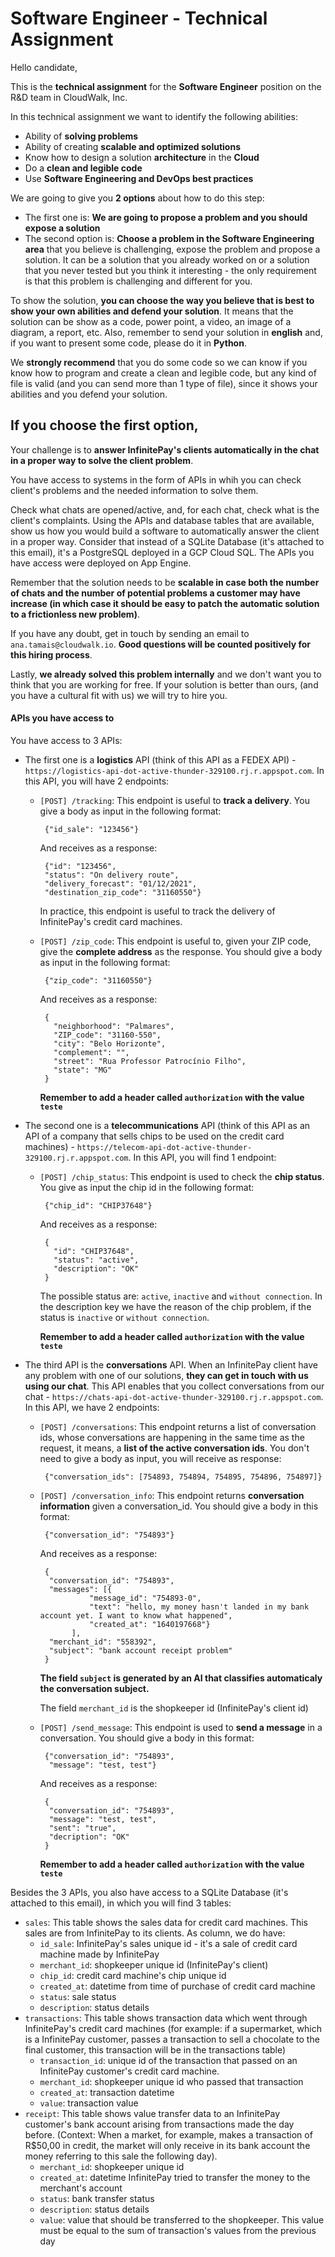 # Software Engineer - Technical Assignment

Hello candidate,

This is the **technical assignment** for the **Software Engineer** position on the R&D team in CloudWalk, Inc.

In this technical assignment we want to identify the following abilities:
- Ability of **solving problems**
- Ability of creating **scalable and optimized solutions**
- Know how to design a solution **architecture** in the **Cloud**
- Do a **clean and legible code**
- Use **Software Engineering and DevOps best practices**

We are going to give you **2 options** about how to do this step:
- The first one is: **We are going to propose a problem and you should expose a solution**
- The second option is: **Choose a problem in the Software Engineering area** that you believe is challenging, expose the problem and propose a solution. It can be a solution that you already worked on or a solution that you never tested but you think it interesting - the only requirement is that this problem is challenging and different for you.

To show the solution, **you can choose the way you believe that is best to show your own abilities and defend your solution**. It means that the solution can be show as a code, power point, a video, an image of a diagram, a report, etc. Also, remember to send your solution in **english** and, if you want to present some code, please do it in **Python**.

We **strongly recommend** that you do some code so we can know if you know how to program and create a clean and legible code, but any kind of file is valid (and you can send more than 1 type of file), since it shows your abilities and you defend your solution.

## If you choose the first option,

Your challenge is to **answer InfinitePay's clients automatically in the chat in a proper way to solve the client problem**.

You have access to systems in the form of APIs in whih you can check client's problems and the needed information to solve them.

Check what chats are opened/active, and, for each chat, check what is the client's complaints. Using the APIs and database tables that are available, show us how you would build a software to automatically answer the client in a proper way.
Consider that instead of a SQLite Database (it's attached to this email), it's a PostgreSQL deployed in a GCP Cloud SQL. The APIs you have access were deployed on App Engine.

Remember that the solution needs to be **scalable in case both the number of chats and the number of potential problems a customer may have increase (in which case it should be easy to patch the automatic solution to a frictionless new problem)**.

If you have any doubt, get in touch by sending an email to `ana.tamais@cloudwalk.io`. **Good questions will be counted positively for this hiring process**.

Lastly, **we already solved this problem internally** and we don't want you to think that you are working for free. If your solution is better than ours, (and you have a cultural fit with us) we will try to hire you.

#### APIs you have access to

You have access to 3 APIs:
- The first one is a **logistics** API (think of this API as a FEDEX API) - `https://logistics-api-dot-active-thunder-329100.rj.r.appspot.com`. In this API, you will have 2 endpoints:
   - `[POST] /tracking`: This endpoint is useful to **track a delivery**. You give a body as input in the following format:
   
          {"id_sale": "123456"}
          
      And receives as a response: 
                        
          {"id": "123456",
          "status": "On delivery route",
          "delivery_forecast": "01/12/2021",
          "destination_zip_code": "31160550"}
          
        In practice, this endpoint is useful to track the delivery of InfinitePay's credit card machines.

   - `[POST] /zip_code`: This endpoint is useful to, given your ZIP code, give the **complete address** as the response. You should give a body as input in the following format:
                 
          {"zip_code": "31160550"}
          
      And receives as a response:
                 
          {
            "neighborhood": "Palmares",
            "ZIP_code": "31160-550",
            "city": "Belo Horizonte",
            "complement": "",
            "street": "Rua Professor Patrocínio Filho",
            "state": "MG"
          }
     **Remember to add a header called `authorization` with the value `teste`**
- The second one is a **telecommunications** API (think of this API as an API of a company that sells chips to be used on the credit card machines) - `https://telecom-api-dot-active-thunder-329100.rj.r.appspot.com`. In this API, you will find 1 endpoint:
   - `[POST] /chip_status`: This endpoint is used to check the **chip status**. You give as input the chip id in the following format:
 
          {"chip_id": "CHIP37648"}
          
      And receives as a response:
          
          {
            "id": "CHIP37648",
            "status": "active",
            "description": "OK"
          }
      The possible status are: `active`, `inactive` and `without connection`. In the description key we have the reason of the chip problem, if the status is `inactive` or `without connection`.
      
     **Remember to add a header called `authorization` with the value `teste`**
     
- The third API is the **conversations** API. When an InfinitePay client have any problem with one of our solutions, **they can get in touch with us using our chat**. This API enables that you collect conversations from our chat - `https://chats-api-dot-active-thunder-329100.rj.r.appspot.com`. In this API, we have 2 endpoints:
   - `[POST] /conversations`: This endpoint returns a list of conversation ids, whose conversations are happening in the same time as the request, it means, a **list of the active conversation ids**. You don't need to give a body as input, you will receive as response:
          
          {"conversation_ids": [754893, 754894, 754895, 754896, 754897]}
          
   - `[POST] /conversation_info`: This endpoint returns **conversation information** given a conversation_id. You should give a body in this format:
          
          {"conversation_id": "754893"}

      And receives as a response:
      
          {
           "conversation_id": "754893",
           "messages": [{
                    "message_id": "754893-0",
                    "text": "hello, my money hasn't landed in my bank account yet. I want to know what happened",
                    "created_at": "1640197668"}
                ],
           "merchant_id": "558392",
           "subject": "bank account receipt problem"
          }
      **The field `subject` is generated by an AI that classifies automaticaly the conversation subject.**
      
      The field `merchant_id` is the shopkeeper id (InfinitePay's client id)
      
   - `[POST] /send_message`: This endpoint is used to **send a message** in a conversation. You should give a body in this format:

          {"conversation_id": "754893",
           "message": "test, test"}
           
      And receives as a response:

          {
           "conversation_id": "754893",
           "message": "test, test",
           "sent": "true",
           "decription": "OK"
          }
          
     **Remember to add a header called `authorization` with the value `teste`**
     
Besides the 3 APIs, you also have access to a SQLite Database (it's attached to this email), in which you will find 3 tables:

- `sales`: This table shows the sales data for credit card machines. This sales are from InfinitePay to its clients. As column, we do have:
   - `id_sale`: InfinitePay's sales unique id - it's a sale of credit card machine made by InfinitePay
   - `merchant_id`: shopkeeper unique id (InfinitePay's client)
   - `chip_id`: credit card machine's chip unique id
   - `created_at`: datetime from time of purchase of credit card machine
   - `status`: sale status
   - `description`: status details
- `transactions`: This table shows transaction data which went through InfinitePay's credit card machines (for example: if a supermarket, which is a InfinitePay customer, passes a transaction to sell a chocolate to the final customer, this transaction will be in the transactions table)
   - `transaction_id`: unique id of the transaction that passed on an InfinitePay customer's credit card machine.
   - `merchant_id`: shopkeeper unique id who passed that transaction
   - `created_at`: transaction datetime
   - `value`: transaction value 
- `receipt`: This table shows value transfer data to an InfinitePay customer's bank account arising from transactions made the day before. (Context: When a market, for example, makes a transaction of R$50,00 in credit, the market will only receive in its bank account the money referring to this sale the following day).
   - `merchant_id`: shopkeeper unique id
   - `created_at`: datetime InfinitePay tried to transfer the money to the merchant's account
   - `status`: bank transfer status
   - `description`: status details
   - `value`: value that should be transferred to the shopkeeper. This value must be equal to the sum of transaction's values from the previous day

